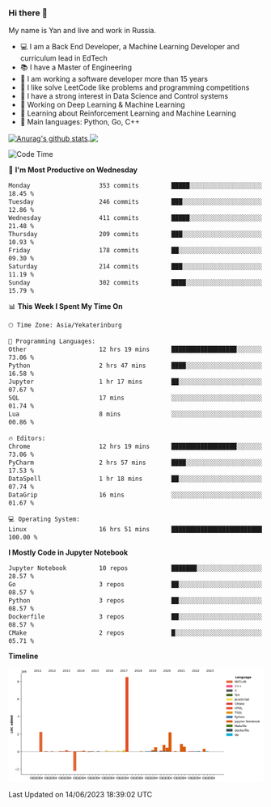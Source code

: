 ### Hi there 👋

My name is Yan and live and work in Russia.

- 💻 I am a Back End Developer, a Machine Learning Developer and curriculum lead in EdTech
- 📚 I have a Master of Engineering
- 🤔 I am working a software developer more than 15 years
- 🌱 I like solve LeetCode like problems and programming competitions
- 📝 I have a strong interest in Data Science and Control systems
- 🔭 Working on Deep Learning & Machine Learning
- 🌱 Learning about Reinforcement Learning and Machine Learning
- 🌟 Main languages: Python, Go, C++

<!--


**yanchick/yanchick** is a ✨ _special_ ✨ repository because its `README.md` (this file) appears on your GitHub profile.

Here are some ideas to get you started:

- I am a self taught Full Stack Developer and a Machine Learning Developer
- 🌱 I’m currently learning ...
- 👯 I’m looking to collaborate on ...
- 🤔 I’m looking for help with ...
- 💬 Ask me about ...
- 📫 How to reach me: ...
- 😄 Pronouns: ...
- ⚡ Fun fact: ...

-->


<a href="https://github.com/anuraghazra/github-readme-stats">
    <img align="center" src="https://github-readme-stats.vercel.app/api?username=yanchick&count_private=true" alt="Anurag's github stats" />
</a>
<a href="https://github.com/anuraghazra/github-readme-stats">
    <img align="center" src="https://github-readme-stats.vercel.app/api/top-langs/?username=yanchick&hide=javascript,html,CSS" />
</a>

<!--START_SECTION:waka-->
![Code Time](http://img.shields.io/badge/Code%20Time-284%20hrs%2046%20mins-blue)

📅 **I'm Most Productive on Wednesday** 

```text
Monday                   353 commits         █████░░░░░░░░░░░░░░░░░░░░   18.45 % 
Tuesday                  246 commits         ███░░░░░░░░░░░░░░░░░░░░░░   12.86 % 
Wednesday                411 commits         █████░░░░░░░░░░░░░░░░░░░░   21.48 % 
Thursday                 209 commits         ███░░░░░░░░░░░░░░░░░░░░░░   10.93 % 
Friday                   178 commits         ██░░░░░░░░░░░░░░░░░░░░░░░   09.30 % 
Saturday                 214 commits         ███░░░░░░░░░░░░░░░░░░░░░░   11.19 % 
Sunday                   302 commits         ████░░░░░░░░░░░░░░░░░░░░░   15.79 % 
```


📊 **This Week I Spent My Time On** 

```text
🕑︎ Time Zone: Asia/Yekaterinburg

💬 Programming Languages: 
Other                    12 hrs 19 mins      ██████████████████░░░░░░░   73.06 % 
Python                   2 hrs 47 mins       ████░░░░░░░░░░░░░░░░░░░░░   16.58 % 
Jupyter                  1 hr 17 mins        ██░░░░░░░░░░░░░░░░░░░░░░░   07.67 % 
SQL                      17 mins             ░░░░░░░░░░░░░░░░░░░░░░░░░   01.74 % 
Lua                      8 mins              ░░░░░░░░░░░░░░░░░░░░░░░░░   00.86 % 

🔥 Editors: 
Chrome                   12 hrs 19 mins      ██████████████████░░░░░░░   73.06 % 
PyCharm                  2 hrs 57 mins       ████░░░░░░░░░░░░░░░░░░░░░   17.53 % 
DataSpell                1 hr 18 mins        ██░░░░░░░░░░░░░░░░░░░░░░░   07.74 % 
DataGrip                 16 mins             ░░░░░░░░░░░░░░░░░░░░░░░░░   01.67 % 

💻 Operating System: 
Linux                    16 hrs 51 mins      █████████████████████████   100.00 % 
```

**I Mostly Code in Jupyter Notebook** 

```text
Jupyter Notebook         10 repos            ███████░░░░░░░░░░░░░░░░░░   28.57 % 
Go                       3 repos             ██░░░░░░░░░░░░░░░░░░░░░░░   08.57 % 
Python                   3 repos             ██░░░░░░░░░░░░░░░░░░░░░░░   08.57 % 
Dockerfile               3 repos             ██░░░░░░░░░░░░░░░░░░░░░░░   08.57 % 
CMake                    2 repos             █░░░░░░░░░░░░░░░░░░░░░░░░   05.71 % 
```



**Timeline**

![Lines of Code chart](https://raw.githubusercontent.com/yanchick/yanchick/main/assets/bar_graph.png)


 Last Updated on 14/06/2023 18:39:02 UTC
<!--END_SECTION:waka-->

